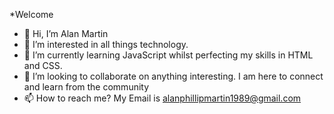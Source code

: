 *Welcome
- 👋 Hi, I’m Alan Martin
- 👀 I’m interested in all things technology.
- 🌱 I’m currently learning JavaScript whilst perfecting my skills in HTML and CSS.
- 💞️ I’m looking to collaborate on anything interesting. I am here to connect and learn from the community
- 📫 How to reach me? My Email is alanphillipmartin1989@gmail.com

<!---
Alan-martin89/Alan-martin89 is a ✨ special ✨ repository because its `README.md` (this file) appears on your GitHub profile.
You can click the Preview link to take a look at your changes.
--->
